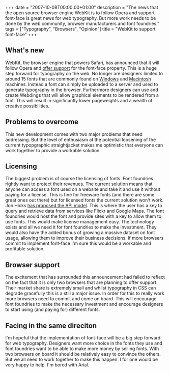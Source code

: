 +++
date = "2007-10-08T00:00:00+01:00"
description = "The news that the open source browser engine WebKit is to follow Opera and support font-face is great news for web typography. But more work needs to be done by the web community, browser manufacturers and font foundries."
tags = ["Typography", "Browsers", "Opinion"]
title = "WebKit to support font-face"
+++

## What's new

WebKit, the browser engine that powers Safari, has announced that it will follow
Opera and [offer support][1] for the font-face property. This is a huge step
forward for typography on the web. No longer are designers limited to around 15
fonts that are commonly found on [Windows][2] and [Macintosh][3] machines.
Instead a font can simply be uploaded to a server and used to generate
typography in the browser. Furthermore designers can use and create Webdings
that will allow graphical elements to be rendered from a font. This will result
in significantly lower pageweights and a wealth of creative possibilities.

## Problems to overcome

This new development comes with two major problems that need addressing. But the
level of enthusiasm at the potential loosening of the current typopgraphic
straightjacket makes me optimistic that everyone can work together to provide a
workable solution.

## Licensing

The biggest problem is of course the licensing of fonts. Font foundries rightly
want to protect their revenues. The current solution means that anyone can
access a font used on a website and take it and use it without paying for a
license. This is fine for freeware fonts (and there are some great ones out
there) but for licensed fonts the current solution won't work. Jon Hicks [has
proposed the API model][4]. This is where the user has a key to query and
retrieve data from services like Flickr and Google Maps. The font foundries
would host the font and provide sites with a key to allow them to use fonts.
This would make license management easy. The technology exists and all we need
it for font foundries to make the investment. They would also have the added
bonus of growing a massive dataset on font usage, allowing them to improve their
business decisions. If more browsers commit to implement font-face I'm sure this
would be a workable and profitable solution.

## Browser support

The excitement that has surrounded this announcement had failed to reflect on
the fact that it is only two browsers that are planning to offer support. Their
market share is extremely small and whilst typography in CSS can degrade
gracefully this is a still a major issue. In order for this to really work more
browsers need to commit and come on board. This will encourage font foundries to
make the necessary investment and encourage designers to start using (and paying
for) different fonts.

## Facing in the same direciton

I'm hopeful that the implementation of font-face will be a big step forward for
web typography. Designers want more choice in the fonts they use and font
foundries want to be able to make more money by selling fonts. With two browsers
on board it should be relatively easy to convince the others. But we all need to
work together to make this happen. I for one would be very happy to help. I'm
bored with Arial.

[1]: http://webkit.org/blog/124/downloadable-fonts/
[2]: http://www.codestyle.org/css/font-family/sampler-WindowsResults.shtml
[3]: http://www.codestyle.org/css/font-family/sampler-MacResults.shtml
[4]: http://www.hicksdesign.co.uk/journal/fonts-in-your-face
